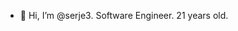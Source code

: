 - 👋 Hi, I’m @serje3. Software Engineer. 21 years old.


<!---
serje3/serje3 is a ✨ special ✨ repository because its `README.md` (this file) appears on your GitHub profile.
You can click the Preview link to take a look at your changes.
--->
